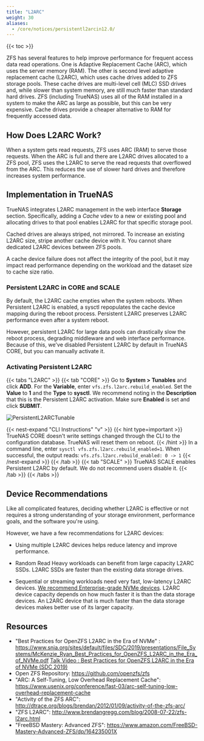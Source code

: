 ```yaml
---
title: "L2ARC"
weight: 30
aliases:
  - /core/notices/persistentl2arcin12.0/
---
```


{{< toc >}}

ZFS has several features to help improve performance for frequent access data read operations. One is Adaptive Replacement Cache (ARC), which uses the server memory (RAM). The other is second level adaptive replacement cache (L2ARC), which uses cache drives added to ZFS storage pools. These cache drives are multi-level cell (MLC) SSD drives and, while slower than system memory, are still much faster than standard hard drives. ZFS (including TrueNAS) uses all of the RAM installed in a system to make the ARC as large as possible, but this can be very expensive. Cache drives provide a cheaper alternative to RAM for frequently accessed data.

## How Does L2ARC Work?

When a system gets read requests, ZFS uses ARC (RAM) to serve those requests. When the ARC is full and there are L2ARC drives allocated to a ZFS pool, ZFS uses the L2ARC to serve the read requests that overflowed from the ARC. This reduces the use of slower hard drives and therefore increases system performance.

## Implementation in TrueNAS

TrueNAS integrates L2ARC management in the web interface **Storage** section. Specifically, adding a *Cache* vdev to a new or existing pool and allocating drives to that pool enables L2ARC for that specific storage pool.

Cached drives are always striped, not mirrored.
To increase an existing L2ARC size, stripe another cache device with it.
You cannot share dedicated L2ARC devices between ZFS pools.

A cache device failure does not affect the integrity of the pool, but it may impact read performance depending on the workload and the dataset size to cache size ratio.

### Persistent L2ARC in CORE and SCALE

By default, the L2ARC cache empties when the system reboots.
When Persistent L2ARC is enabled, a sysctl repopulates the cache device mapping during the reboot process.
Persistent L2ARC preserves L2ARC performance even after a system reboot.

However, persistent L2ARC for large data pools can drastically slow the reboot process, degrading middleware and web interface performance.
Because of this, we've disabled Persistent L2ARC by default in TrueNAS CORE, but you can manually activate it.

### Activating Persistent L2ARC

{{< tabs "L2ARC" >}}
{{< tab "CORE" >}}
Go to **System > Tunables** and click **ADD**.
For the **Variable**, enter `vfs.zfs.l2arc.rebuild_enabled`. Set the **Value** to **1** and the **Type** to **sysctl**.
We recommend noting in the **Description** that this is the Persistent L2ARC activation.
Make sure **Enabled** is set and click **SUBMIT**.

![PersistentL2ARCTunable](/images/CORE/System/SystemTunablesL2ARCRebuild.png "Persistent L2ARC Activation")

{{< nest-expand "CLI Instructions" "v" >}}
{{< hint type=important >}}
TrueNAS CORE doesn't write settings changed through the CLI to the configuration database. TrueNAS will reset them on reboot.
{{< /hint >}}
In a command line, enter `sysctl vfs.zfs.l2arc.rebuild_enabled=1`.
When successful, the output reads: `vfs.zfs.l2arc.rebuild_enabled: 0 -> 1`
{{< /nest-expand >}}
{{< /tab >}}
{{< tab "SCALE" >}}
TrueNAS SCALE enables Persistent L2ARC by default. We do not recommend users disable it.
{{< /tab >}}
{{< /tabs >}}

## Device Recommendations

Like all complicated features, deciding whether L2ARC is effective or not requires a strong understanding of your storage environment, performance goals, and the software you're using.

However, we have a few recommendations for L2ARC devices:

* Using multiple L2ARC devices helps reduce latency and improve performance.

* Random Read Heavy workloads can benefit from large capacity L2ARC SSDs. L2ARC SSDs are faster than the existing data storage drives.

* Sequential or streaming workloads need very fast, low-latency L2ARC devices. [We recommend Enterprise-grade NVMe devices](https://www.snia.org/sites/default/files/SDC/2019/presentations/File_Systems/McKenzie_Ryan_Best_Practices_for_OpenZFS_L2ARC_in_the_Era_of_NVMe.pdf). L2ARC device capacity depends on how much faster it is than the data storage devices. An L2ARC device that is much faster than the data storage devices makes better use of its larger capacity.

## Resources

* "Best Practices for OpenZFS L2ARC in the Era of NVMe" : https://www.snia.org/sites/default/files/SDC/2019/presentations/File_Systems/McKenzie_Ryan_Best_Practices_for_OpenZFS_L2ARC_in_the_Era_of_NVMe.pdf [Talk Video : Best Practices for OpenZFS L2ARC in the Era of NVMe (SDC 2019)](https://www.youtube.com/watch?v=yHgSU6iqrlE)
* Open ZFS Repository: https://github.com/openzfs/zfs
* "ARC: A Self-Tuning, Low Overhead Replacement Cache": https://www.usenix.org/conference/fast-03/arc-self-tuning-low-overhead-replacement-cache
* "Activity of the ZFS ARC": http://dtrace.org/blogs/brendan/2012/01/09/activity-of-the-zfs-arc/
* "ZFS L2ARC": http://www.brendangregg.com/blog/2008-07-22/zfs-l2arc.html
* "FreeBSD Mastery: Advanced ZFS": https://www.amazon.com/FreeBSD-Mastery-Advanced-ZFS/dp/164235001X
